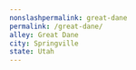 ```yaml
---
﻿nonslashpermalink: great-dane
permalink: /great-dane/
alley: Great Dane
city: Springville
state: Utah
---
```

